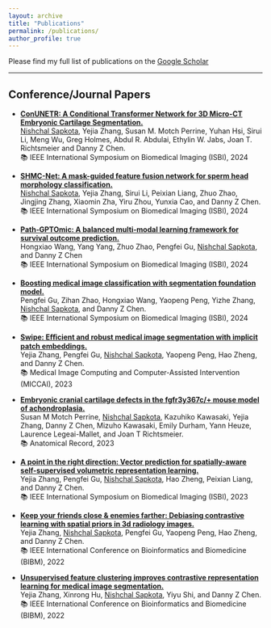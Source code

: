 ```yaml
---
layout: archive
title: "Publications"
permalink: /publications/
author_profile: true
---
```


Please find my full list of publications on the <a href="https://scholar.google.com/citations?user=0ZclOWAAAAAJ&hl=en" target="_blank" rel="noopener noreferrer">Google Scholar</a>

---

## Conference/Journal Papers

* <a href="https://arxiv.org/pdf/2402.03695.pdf" target="_blank" rel="noopener noreferrer">**ConUNETR: A Conditional Transformer Network for 3D Micro-CT Embryonic Cartilage Segmentation.** </a><br>
<u>Nishchal Sapkota</u>, Yejia Zhang, Susan M. Motch Perrine, Yuhan Hsi, Sirui Li, Meng Wu,
Greg Holmes, Abdul R. Abdulai, Ethylin W. Jabs, Joan T. Richtsmeier and Danny Z Chen.  <br>
📚 IEEE International Symposium on Biomedical Imaging (ISBI), 2024 

* <a href="https://arxiv.org/pdf/2402.03697.pdf" target="_blank" rel="noopener noreferrer">**SHMC-Net: A mask-guided feature fusion network for sperm head morphology classification.** </a><br>
<u>Nishchal Sapkota</u>, Yejia Zhang, Sirui Li, Peixian Liang, Zhuo Zhao, Jingjing Zhang, Xiaomin Zha, Yiru Zhou, Yunxia Cao, and Danny Z Chen.  <br>
📚 IEEE International Symposium on Biomedical Imaging (ISBI), 2024

* <a href="https://arxiv.org/pdf/2403.11375.pdf" target="_blank" rel="noopener noreferrer">**Path‐GPTOmic: A balanced multi‐modal learning framework for survival outcome prediction.**</a><br>
Hongxiao Wang, Yang Yang, Zhuo Zhao, Pengfei Gu, <u>Nishchal Sapkota</u>, and Danny Z Chen <br>
📚 IEEE International Symposium on Biomedical Imaging (ISBI), 2024 

* <a href="https://www3.nd.edu/~cwang11/research/isbi24-sfm.pdf" target="_blank" rel="noopener noreferrer">**Boosting medical image classification with segmentation foundation model.**</a><br>
Pengfei Gu, Zihan Zhao, Hongxiao Wang, Yaopeng Peng, Yizhe Zhang, <u>Nishchal Sapkota</u>, and Danny Z Chen. <br>
📚 IEEE International Symposium on Biomedical Imaging (ISBI), 2024 

* <a href="https://arxiv.org/pdf/2307.12429.pdf" target="_blank" rel="noopener noreferrer">**Swipe: Eﬀicient and robust medical image segmentation with implicit patch embeddings.** </a><br>
Yejia Zhang, Pengfei Gu, <u>Nishchal Sapkota</u>, Yaopeng Peng, Hao Zheng, and Danny Z Chen.  <br>
📚 Medical Image Computing and Computer-Assisted Intervention (MICCAI), 2023

* <a href="https://anatomypubs.onlinelibrary.wiley.com/doi/pdfdirect/10.1002/ar.25327" target="_blank" rel="noopener noreferrer">**Embryonic cranial cartilage defects in the fgfr3y367c/+ mouse model of achondroplasia.** </a> <br>
Susan M Motch Perrine, <u>Nishchal Sapkota</u>, Kazuhiko Kawasaki, Yejia Zhang, Danny Z Chen, Mizuho Kawasaki,
Emily Durham, Yann Heuze, Laurence Legeai-Mallet, and Joan T Richtsmeier. <br>
📚 Anatomical Record, 2023

* <a href="https://arxiv.org/pdf/2211.08533.pdf" target="_blank" rel="noopener noreferrer">**A point in the right direction: Vector prediction for spatially-aware self-supervised volumetric representation learning.**</a> <br>
Yejia Zhang, Pengfei Gu, <u>Nishchal Sapkota</u>,  Hao Zheng, Peixian Liang, and Danny Z Chen. <br>
📚 IEEE International Symposium on Biomedical Imaging (ISBI), 2023

* <a href="https://arxiv.org/pdf/2211.08643.pdf" target="_blank" rel="noopener noreferrer">**Keep your friends close & enemies farther: Debiasing contrastive learning with spatial priors in 3d radiology images.** </a><br>
Yejia Zhang, <u>Nishchal Sapkota</u>,  Pengfei Gu, Yaopeng Peng, Hao Zheng, and Danny Z Chen. <br>
📚 IEEE International Conference on Bioinformatics and Biomedicine (BIBM), 2022

* <a href="https://arxiv.org/pdf/2211.08557.pdf" target="_blank" rel="noopener noreferrer">**Unsupervised feature clustering improves contrastive representation learning for medical image segmentation.**</a> <br>
Yejia Zhang, Xinrong Hu, <u>Nishchal Sapkota</u>,  Yiyu Shi, and Danny Z Chen. <br>
📚 IEEE International Conference on Bioinformatics and Biomedicine (BIBM), 2022






